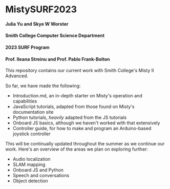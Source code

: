 # MistySURF2023
#### Julia Yu and Skye W Worster
#### Smith College Computer Science Department
#### 2023 SURF Program
#### Prof. Ileana Streinu and Prof. Pablo Frank-Bolton

This repository contains our current work with Smith College's Misty II Advanced.

So far, we have made the following:

- Introduction.md, an in-depth starter on Misty's operation and capabilities
- JavaScript tutorials, adapted from those found on Misty's documentation site
- Python tutorials, _heavily_ adapted from the JS tutorials
- Onboard JS basics, although we haven't worked with that extensively
- Controller guide, for how to make and program an Arduino-based joystick controller

This will be continually updated throughout the summer as we continue our work. Here's an overview of the areas we plan on exploring further:

- Audio localization
- SLAM mapping
- Onboard JS and Python
- Speech and conversations
- Object detection
